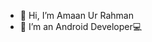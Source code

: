 - 👋 Hi, I’m Amaan Ur Rahman
- 🌱 I’m an Android Developer💻


<!---
amaan118921/amaan118921 is a ✨ special ✨ repository because its `README.md` (this file) appears on your GitHub profile.
You can click the Preview link to take a look at your changes.
--->
